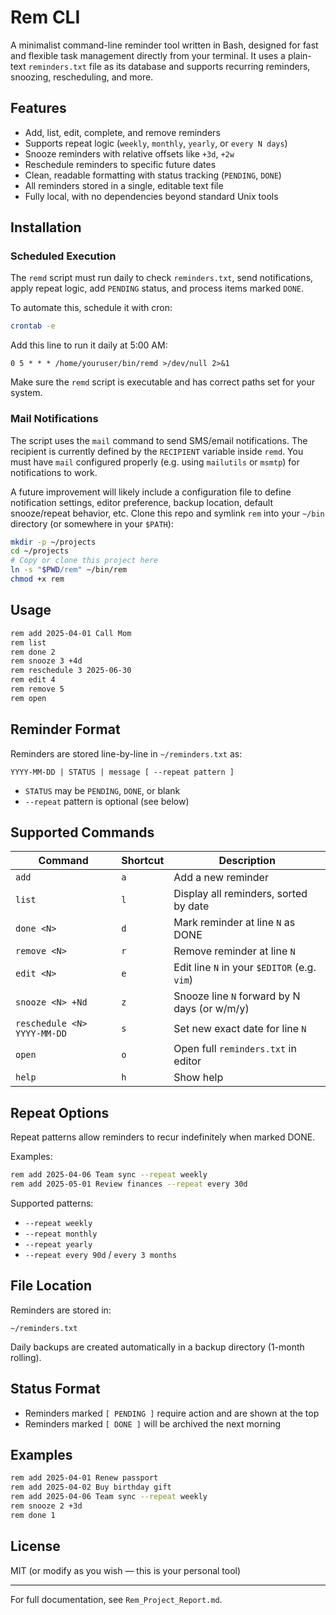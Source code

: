 # Rem CLI

A minimalist command-line reminder tool written in Bash, designed for fast and flexible task management directly from your terminal. It uses a plain-text `reminders.txt` file as its database and supports recurring reminders, snoozing, rescheduling, and more.

## Features
- Add, list, edit, complete, and remove reminders
- Supports repeat logic (`weekly`, `monthly`, `yearly`, or `every N days`)
- Snooze reminders with relative offsets like `+3d`, `+2w`
- Reschedule reminders to specific future dates
- Clean, readable formatting with status tracking (`PENDING`, `DONE`)
- All reminders stored in a single, editable text file
- Fully local, with no dependencies beyond standard Unix tools

## Installation

### Scheduled Execution

The `remd` script must run daily to check `reminders.txt`, send notifications, apply repeat logic, add `PENDING` status, and process items marked `DONE`.

To automate this, schedule it with cron:

```bash
crontab -e
```

Add this line to run it daily at 5:00 AM:

```cron
0 5 * * * /home/youruser/bin/remd >/dev/null 2>&1
```

Make sure the `remd` script is executable and has correct paths set for your system.

### Mail Notifications

The script uses the `mail` command to send SMS/email notifications. The recipient is currently defined by the `RECIPIENT` variable inside `remd`. You must have `mail` configured properly (e.g. using `mailutils` or `msmtp`) for notifications to work.

A future improvement will likely include a configuration file to define notification settings, editor preference, backup location, default snooze/repeat behavior, etc.
Clone this repo and symlink `rem` into your `~/bin` directory (or somewhere in your `$PATH`):

```bash
mkdir -p ~/projects
cd ~/projects
# Copy or clone this project here
ln -s "$PWD/rem" ~/bin/rem
chmod +x rem
```

## Usage
```bash
rem add 2025-04-01 Call Mom
rem list
rem done 2
rem snooze 3 +4d
rem reschedule 3 2025-06-30
rem edit 4
rem remove 5
rem open
```

## Reminder Format
Reminders are stored line-by-line in `~/reminders.txt` as:
```
YYYY-MM-DD | STATUS | message [ --repeat pattern ]
```
- `STATUS` may be `PENDING`, `DONE`, or blank
- `--repeat` pattern is optional (see below)

## Supported Commands
| Command        | Shortcut | Description                                      |
|----------------|----------|--------------------------------------------------|
| `add`          | `a`      | Add a new reminder                              |
| `list`         | `l`      | Display all reminders, sorted by date           |
| `done <N>`     | `d`      | Mark reminder at line `N` as DONE               |
| `remove <N>`   | `r`      | Remove reminder at line `N`                     |
| `edit <N>`     | `e`      | Edit line `N` in your `$EDITOR` (e.g. `vim`)    |
| `snooze <N> +Nd`| `z`     | Snooze line `N` forward by N days (or w/m/y)    |
| `reschedule <N> YYYY-MM-DD` | `s` | Set new exact date for line `N`         |
| `open`         | `o`      | Open full `reminders.txt` in editor             |
| `help`         | `h`      | Show help                                       |

## Repeat Options
Repeat patterns allow reminders to recur indefinitely when marked DONE.

Examples:
```bash
rem add 2025-04-06 Team sync --repeat weekly
rem add 2025-05-01 Review finances --repeat every 30d
```

Supported patterns:
- `--repeat weekly`
- `--repeat monthly`
- `--repeat yearly`
- `--repeat every 90d` / `every 3 months`

## File Location
Reminders are stored in:
```
~/reminders.txt
```
Daily backups are created automatically in a backup directory (1-month rolling).

## Status Format
- Reminders marked `[ PENDING ]` require action and are shown at the top
- Reminders marked `[ DONE ]` will be archived the next morning

## Examples
```bash
rem add 2025-04-01 Renew passport
rem add 2025-04-02 Buy birthday gift
rem add 2025-04-06 Team sync --repeat weekly
rem snooze 2 +3d
rem done 1
```

## License
MIT (or modify as you wish — this is your personal tool)

---
For full documentation, see `Rem_Project_Report.md`.

